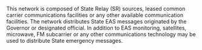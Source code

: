 This network is composed of State Relay (SR) sources, leased common carrier communications facilities or any other available communication facilities. The network distributes State EAS messages originated by the Governor or designated official. In addition to EAS monitoring, satellites, microwave, FM subcarrier or any other communications technology may be used to distribute State emergency messages.

